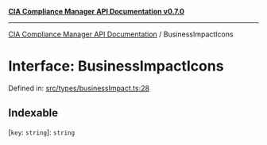 [**CIA Compliance Manager API Documentation v0.7.0**](../README.md)

***

[CIA Compliance Manager API Documentation](../globals.md) / BusinessImpactIcons

# Interface: BusinessImpactIcons

Defined in: [src/types/businessImpact.ts:28](https://github.com/Hack23/cia-compliance-manager/blob/main/src/types/businessImpact.ts#L28)

## Indexable

\[`key`: `string`\]: `string`
